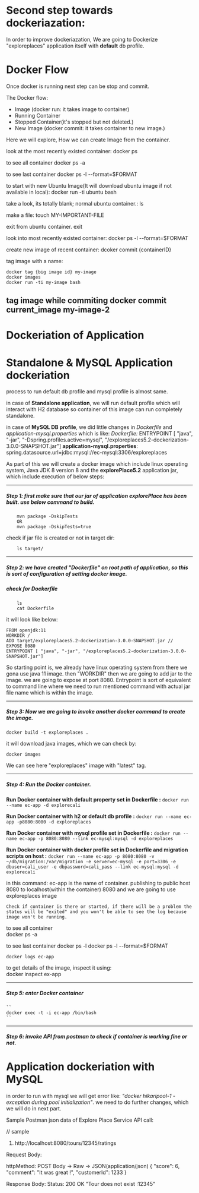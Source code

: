 # Second step towards dockeriazation:

In order to improve dockeriazation, We are going to Dockerize "exploreplaces" application itself with **default** db profile.




# Docker Flow

Once docker is running next step can be stop and commit.

The Docker flow:
- Image (docker run: it takes image to container)
- Running Container
- Stopped Container(it's stopped but not deleted.)
- New Image (docker commit: it takes container to new image.)

Here we will explore, How we can create Image from the container.

look at the most recently existed container:
	docker ps

to see all container 
	docker ps -a

to see last container 
	docker ps -l --format=$FORMAT

to start with new Ubuntu Image(It will download ubuntu image if not available in local):
	docker run -ti ubuntu bash

take a look, its totally blank; normal ubuntu container.:
	ls

make a file:
	touch MY-IMPORTANT-FILE

exit from ubuntu container.
	exit
	
look into most recently existed container:
	docker ps -l --format=$FORMAT

create new image of recent container:
	dcoker commit {containerID}

tag image with a name:
	
	docker tag {big image id} my-image
	docker images
	docker run -ti my-image bash

tag image while commiting
	docker commit current_image my-image-2
-----------------------------------

# Dockeriation of Application


# Standalone & MySQL Application dockeriation

process to run default db profile and mysql profile is almost same.

in case of **Standalone application**, we will run default profile which will interact with H2 database so container of this image can run completely standalone.

in case of **MySQL DB profile**, we did little changes in *Dockerfile* and *application-mysql.properties* which is like:
 **Dockerfile*:* ENTRYPOINT [ "java", "-jar", "-Dspring.profiles.active=mysql", "/exploreplaces5.2-dockerization-3.0.0-SNAPSHOT.jar"]
 **application-mysql.properties**: spring.datasource.url=jdbc:mysql://ec-mysql:3306/exploreplaces


As part of this we will create a docker image which include linux operating system, Java JDK 8 version 8 and the **explorePlace5.2** application jar, which include execution of below steps:

-----------------------------------
##### Step 1: first make sure that our jar of application explorePlace has been built. use below command to build.

		mvn package -DskipTests
		OR
		mvn package -DskipTests=true

check if jar file is created or not in target dir:
		
		ls target/ 

-----------------------------------
##### Step 2: we have created "Dockerfile" on root path of application, so this is sort of configuration of setting docker image.

##### check for Dockerfile

		ls
		cat Dockerfile

it will look like below:

	FROM openjdk:11
	WORKDIR /
	ADD target/exploreplaces5.2-dockerization-3.0.0-SNAPSHOT.jar //
	EXPOSE 8080
	ENTRYPOINT [ "java", "-jar", "/exploreplaces5.2-dockerization-3.0.0-SNAPSHOT.jar"]
	
So starting point is, 
we already have linux operating system from there we gona use java 11 image.
then "WORKDIR" then we are going to add jar to the image.
we are going to expose at port 8080.
Entrypoint is sort of equivalent to command line where we need to run mentioned command with actual jar file name which is within the image.


-----------------------------------
##### Step 3: Now we are going to invoke another docker command to create the image.

	docker build -t exploreplaces .

it will download java images, which we can check by:

	docker images	
	
We can see here "exploreplaces" image with "latest" tag.
 

-----------------------------------
##### Step 4: Run the Docker container.


**Run Docker container with default property set in Dockerfile :** 
`` docker run --name ec-app -d explorecali ``

**Run Docker container with h2 or default db profile :** 
``docker run --name ec-app -p8080:8080 -d exploreplaces``

**Run Docker container with mysql profile set in Dockerfile :** 
`` docker run --name ec-app -p 8080:8080 --link ec-mysql:mysql -d exploreplaces ``


**Run Docker container with docker profile set in Dockerfile and migration scripts on host :** 
`` docker run --name ec-app -p 8080:8080 -v ~/db/migration:/var/migration -e server=ec-mysql -e port=3306 -e dbuser=cali_user -e dbpassword=cali_pass --link ec-mysql:mysql -d explorecali ``


in this command:
	ec-app is the name of container.
	publishing to public host 8080 to localhost(within the container) 8080 and we are going to use exploreplaces image
	
	Check if container is there or started, if there will be a problem the status will be "exited" and you won't be able to see the log because image won't be running.	
	
to see all container	
	docker ps -a
	
to see last container
	docker ps -l
	docker ps -l --format=$FORMAT
	
	docker logs ec-app
	
to get details of the image, inspect it using:	
	docker inspect ex-app


-----------------------------------
##### Step 5: enter Docker container
	
	``
	docker exec -t -i ec-app /bin/bash
	``
	
-----------------------------------	
##### Step 6: invoke API from postman to check if container is working fine or not.








# Application dockeriation with MySQL



in order to run with mysql we will get error like: *"docker hikaripool-1 - exception during pool initialization"*. we need to do further changes, which we will do in next part.

















Sample Postman json data of Explore Place  Service API call:



// sample
1. http://localhost:8080/tours/12345/ratings

Request Body:

httpMethod: POST
Body -> Raw -> JSON(application/json) 
{
	"score": 6,
	"comment": "It was great !",
	"customerId": 1233
}

Response Body:
Status: 200 OK
"Tour does not exist :12345" 


